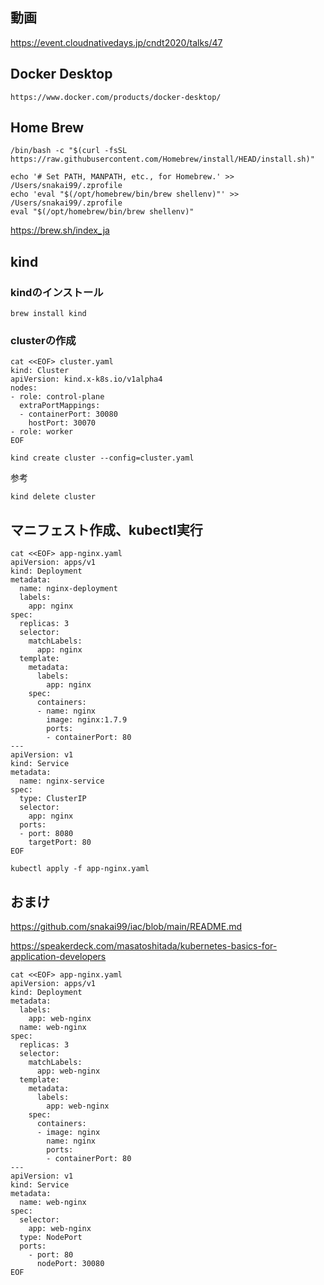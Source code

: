 ## 動画
https://event.cloudnativedays.jp/cndt2020/talks/47

## Docker Desktop
  ```
  https://www.docker.com/products/docker-desktop/
  ```

## Home Brew
  
  ```
  /bin/bash -c "$(curl -fsSL https://raw.githubusercontent.com/Homebrew/install/HEAD/install.sh)"
  ```
  ```
  echo '# Set PATH, MANPATH, etc., for Homebrew.' >> /Users/snakai99/.zprofile
  echo 'eval "$(/opt/homebrew/bin/brew shellenv)"' >> /Users/snakai99/.zprofile
  eval "$(/opt/homebrew/bin/brew shellenv)"
  ```
 https://brew.sh/index_ja
 

## kind
### kindのインストール
```
brew install kind
```
### clusterの作成
```
cat <<EOF> cluster.yaml
kind: Cluster
apiVersion: kind.x-k8s.io/v1alpha4
nodes:
- role: control-plane
  extraPortMappings:
  - containerPort: 30080
    hostPort: 30070
- role: worker
EOF
```
```
kind create cluster --config=cluster.yaml
```

参考
```
kind delete cluster
```

## マニフェスト作成、kubectl実行
```
cat <<EOF> app-nginx.yaml
apiVersion: apps/v1
kind: Deployment
metadata:
  name: nginx-deployment
  labels:
    app: nginx
spec:
  replicas: 3
  selector:
    matchLabels:
      app: nginx
  template:
    metadata:
      labels:
        app: nginx
    spec:
      containers:
      - name: nginx
        image: nginx:1.7.9
        ports:
        - containerPort: 80
---
apiVersion: v1
kind: Service
metadata:
  name: nginx-service
spec:
  type: ClusterIP
  selector:
    app: nginx
  ports:
  - port: 8080
    targetPort: 80
EOF
```
```
kubectl apply -f app-nginx.yaml
```







## おまけ

https://github.com/snakai99/iac/blob/main/README.md

https://speakerdeck.com/masatoshitada/kubernetes-basics-for-application-developers

```
cat <<EOF> app-nginx.yaml
apiVersion: apps/v1
kind: Deployment
metadata:
  labels:
    app: web-nginx
  name: web-nginx
spec:
  replicas: 3
  selector:
    matchLabels:
      app: web-nginx
  template:
    metadata:
      labels:
        app: web-nginx
    spec:
      containers:
      - image: nginx
        name: nginx
        ports:
        - containerPort: 80
---
apiVersion: v1
kind: Service
metadata:
  name: web-nginx
spec:
  selector:
    app: web-nginx
  type: NodePort
  ports:
    - port: 80
      nodePort: 30080
EOF
```
